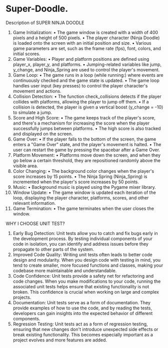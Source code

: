 # Super-Doodle.
Description of SUPER NINJA DOODLE

1.	Game Initialization:
•	The game window is created with a width of 400 pixels and a height of 500 pixels.
•	The player character (Ninja Doodle) is loaded onto the screen with an initial position and size.
•	Various game parameters are set, such as the frame rate (fps), font, colors, and initial scores.
2.	Game Variables:
•	Player and platform positions are defined using player_x, player_y, and platforms.
•	Jumping-related variables like jump, y_change, and Ninja_Spring are used to control the player's movement.
3.	Game Loop:
•	The game runs in a loop (while running:) where events are continuously checked and the game state is updated.
•	The game loop handles user input (key presses) to control the player character's movement and actions.
4.	Collision Detection:
•	The function check_collisions detects if the player collides with platforms, allowing the player to jump off them.
•	If a collision is detected, the player is given a vertical boost (y_change = -10) to simulate a jump.
5.	Score and High Score:
•	The game keeps track of the player's score, and there's a mechanism for increasing the score when the player successfully jumps between platforms.
•	The high score is also tracked and displayed on the screen.
6.	Game Over:
•	If the player falls to the bottom of the screen, the game enters a "Game Over" state, and the player's movement is halted.
•	The user can restart the game by pressing the spacebar after a Game Over.
7.	Platform Movement:
•	Platforms move down the screen, and when they go below a certain threshold, they are repositioned randomly above the visible area.
8.	Color Changing:
•	The background color changes when the player's score increases by 15 points.
•	The Ninja Spring (Ninja_Spring) is incremented when the player's score increases by 50 points.
9.	Music:
•	Background music is played using the Pygame mixer library.
10.	Window Update:
•	The game window is updated each iteration of the loop, displaying the player character, platforms, scores, and other relevant information.
11.	Game Termination:
•	The game terminates when the user closes the window.


WHY I CHOOSE UNIT TEST?
1.	Early Bug Detection: Unit tests allow you to catch and fix bugs early in the development process. By testing individual components of your code in isolation, you can identify and address issues before they propagate to other parts of the system.
2.	Improved Code Quality: Writing unit tests often leads to better code design and modularity. When you design code with testing in mind, you tend to create smaller, more focused functions and classes, making your codebase more maintainable and understandable.
3.	Code Confidence: Unit tests provide a safety net for refactoring and code changes. When you make modifications to your code, running the associated unit tests helps ensure that existing functionality is not broken. This confidence is crucial when working on large and complex projects.
4.	Documentation: Unit tests serve as a form of documentation. They provide examples of how to use the code, and by reading the tests, developers can gain insights into the expected behavior of different components.
5.	Regression Testing: Unit tests act as a form of regression testing, ensuring that new changes don't introduce unexpected side effects or break existing functionality. This becomes especially important as a project evolves and more features are added.


